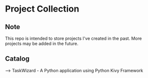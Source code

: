# Project Collection

## Note
This repo is intended to store projects I've created in the past. More projects may be added in the future.

## Catalog
--> TaskWizard - A Python application using Python Kivy Framework

